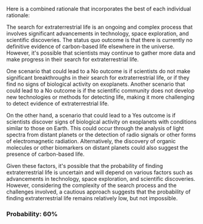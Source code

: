 Here is a combined rationale that incorporates the best of each individual rationale:

The search for extraterrestrial life is an ongoing and complex process that involves significant advancements in technology, space exploration, and scientific discoveries. The status quo outcome is that there is currently no definitive evidence of carbon-based life elsewhere in the universe. However, it's possible that scientists may continue to gather more data and make progress in their search for extraterrestrial life.

One scenario that could lead to a No outcome is if scientists do not make significant breakthroughs in their search for extraterrestrial life, or if they find no signs of biological activity on exoplanets. Another scenario that could lead to a No outcome is if the scientific community does not develop new technologies or methods for detecting life, making it more challenging to detect evidence of extraterrestrial life.

On the other hand, a scenario that could lead to a Yes outcome is if scientists discover signs of biological activity on exoplanets with conditions similar to those on Earth. This could occur through the analysis of light spectra from distant planets or the detection of radio signals or other forms of electromagnetic radiation. Alternatively, the discovery of organic molecules or other biomarkers on distant planets could also suggest the presence of carbon-based life.

Given these factors, it's possible that the probability of finding extraterrestrial life is uncertain and will depend on various factors such as advancements in technology, space exploration, and scientific discoveries. However, considering the complexity of the search process and the challenges involved, a cautious approach suggests that the probability of finding extraterrestrial life remains relatively low, but not impossible.

### Probability: 60%